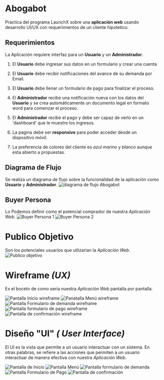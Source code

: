 
# Abogabot
Practica del programa LaunchX sobre una **aplicación web** usando desarrollo UI/UX con requerimientos de un cliente hipotetico.

## Requerimientos

La Aplicación requiere interfaz para un **Usuario** y un **Administrador**.

1.  El **Usuario** debe ingresar sus datos en un formulario y crear una cuenta
2. El **Usuario** debe recibir notificaciones del avance de su demanda por Email.
3. El **Usuario** debe llenar un formulario de pago para finalizar el proceso.

4. El **Administrador** recibe una notificación nueva con los datos del **Usuario** y se crea automáticamente un documento legal en formato word para comenzar el proceso.
5. El **Administrador** recibe el pago y debe ser capaz de verlo en un 'dashboard' que le muestre los ingresos.

6. La pagina debe ser **responsive** para poder acceder desde un dispositivo móvil.
7. La preferencia de colores del cliente es *azul marino* y *blanco* aunque esta abierto a propuestas. 

 ## Diagrama de Flujo
 
 Se realiza un diagrama de flujo sobre la funcionalidad de la aplicación como **Usuario** y **Administrador**.
 ![diagrama de flujo Abogabot](https://user-images.githubusercontent.com/114202415/197088477-2030ac69-9fc2-4a06-acdd-54b1f263120a.jpg)

 
 ## Buyer Persona

 Lo Podemos definir como el potencial comprador de nuestra *Aplicación Web*.
 ![Buyer Persona 1](https://user-images.githubusercontent.com/114202415/197088509-518679e7-1c8c-4831-8f35-c5d41ec5c487.jpg)
![Buyer Persona 2](https://user-images.githubusercontent.com/114202415/197088523-ea2ba815-2391-4ecd-8894-b01b5729bfbb.jpg)


 # Publico Objetivo

 Son los potenciales usuarios que utlizarian la *Aplicación Web*.
 ![Publico objetivo](https://user-images.githubusercontent.com/114202415/197088757-6fbf1712-3341-4f11-a50f-090c9157673c.jpg)


 # Wireframe *(UX)*
 
 Es el boceto de como seria nuestra *Aplicación Web* pantalla por pantalla.

![Pantalla Inicio wireframe](https://user-images.githubusercontent.com/114202415/197088855-45431530-cd86-487a-9b78-606227c8d6be.jpg)
![Panatalla Menú wireframe](https://user-images.githubusercontent.com/114202415/197088858-cf5bbe0b-dcdb-4567-b159-eb2b5a61a62d.jpg)
![Pantalla Formulario de demanda wireframe](https://user-images.githubusercontent.com/114202415/197088860-6f807e24-4f87-4f35-bb2e-23a7c27e5c9e.jpg)
![Pantalla formulario de pago wireframe](https://user-images.githubusercontent.com/114202415/197088863-0e9c13e3-6382-41f2-a66f-6213958611d8.jpg)
![Pantalla de confirmación wireframe](https://user-images.githubusercontent.com/114202415/197088859-ca277450-be33-4c00-be67-a7d6ae08722d.jpg)

 # Diseño "UI" *( User Interface)*

 El UI es la vista que permite a un usuario interactuar con un sistema. En otras palabras, se refiere a las acciones que permiten a un usuario interactuar de manera efectiva con nuestra *Aplicación Web*.
 
![Pantalla de Inicio](https://user-images.githubusercontent.com/114202415/197089182-74d4ab1a-f271-4f60-90fc-457d66620150.jpg)
![Pantalla Menú](https://user-images.githubusercontent.com/114202415/197089175-a088b045-6a3b-45f6-bea7-e2efcaf8fc15.jpg)
![Pantalla formulario de demanda](https://user-images.githubusercontent.com/114202415/197089184-010668a5-5019-492b-a62a-522995a3837e.jpg)
![Pantalla Formulario de Pago](https://user-images.githubusercontent.com/114202415/197089170-ef17c24d-6210-4000-ab6e-a22d257ab495.jpg)
![Pantalla de confirmación](https://user-images.githubusercontent.com/114202415/197089179-de205505-6b50-48a2-bf80-0b1070b1c6d1.jpg)










